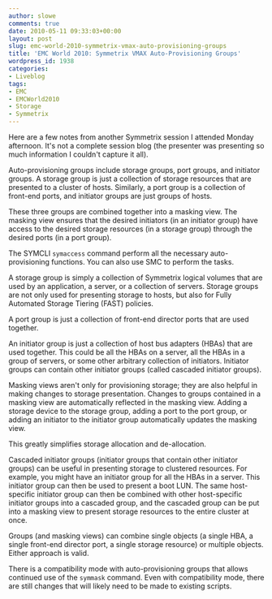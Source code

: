 ```yaml
---
author: slowe
comments: true
date: 2010-05-11 09:33:03+00:00
layout: post
slug: emc-world-2010-symmetrix-vmax-auto-provisioning-groups
title: 'EMC World 2010: Symmetrix VMAX Auto-Provisioning Groups'
wordpress_id: 1938
categories:
- Liveblog
tags:
- EMC
- EMCWorld2010
- Storage
- Symmetrix
---
```


Here are a few notes from another Symmetrix session I attended Monday afternoon. It's not a complete session blog (the presenter was presenting so much information I couldn't capture it all).

Auto-provisioning groups include storage groups, port groups, and initiator groups. A storage group is just a collection of storage resources that are presented to a cluster of hosts. Similarly, a port group is a collection of front-end ports, and initiator groups are just groups of hosts.

These three groups are combined together into a masking view. The masking view ensures that the desired initiators (in an initiator group) have access to the desired storage resources (in a storage group) through the desired ports (in a port group).

The SYMCLI `symaccess` command perform all the necessary auto-provisioning functions. You can also use SMC to perform the tasks.

A storage group is simply a collection of Symmetrix logical volumes that are used by an application, a server, or a collection of servers. Storage groups are not only used for presenting storage to hosts, but also for Fully Automated Storage Tiering (FAST) policies.

A port group is just a collection of front-end director ports that are used together.

An initiator group is just a collection of host bus adapters (HBAs) that are used together. This could be all the HBAs on a server, all the HBAs in a group of servers, or some other arbitrary collection of initiators. Initiator groups can contain other initiator groups (called cascaded initiator groups).

Masking views aren't only for provisioning storage; they are also helpful in making changes to storage presentation. Changes to groups contained in a masking view are automatically reflected in the masking view. Adding a storage device to the storage group, adding a port to the port group, or adding an initiator to the initiator group automatically updates the masking view.

This greatly simplifies storage allocation and de-allocation.

Cascaded initiator groups (initiator groups that contain other initiator groups) can be useful in presenting storage to clustered resources. For example, you might have an initiator group for all the HBAs in a server. This initiator group can then be used to present a boot LUN. The same host-specific initiator group can then be combined with other host-specific initiator groups into a cascaded group, and the cascaded group can be put into a masking view to present storage resources to the entire cluster at once.

Groups (and masking views) can combine single objects (a single HBA, a single front-end director port, a single storage resource) or multiple objects. Either approach is valid.

There is a compatibility mode with auto-provisioning groups that allows continued use of the `symmask` command. Even with compatibility mode, there are still changes that will likely need to be made to existing scripts.
